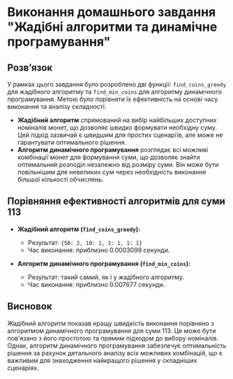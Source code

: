 # Виконання домашнього завдання "Жадібні алгоритми та динамічне програмування"

## Розвʼязок
У рамках цього завдання було розроблено дві функції: `find_coins_greedy` для жадібного алгоритму та `find_min_coins` для алгоритму динамічного програмування. Метою було порівняти їх ефективність на основі часу виконання та аналізу складності.

- **Жадібний алгоритм** спрямований на вибір найбільших доступних номіналів монет, що дозволяє швидко формувати необхідну суму. Цей підхід зазвичай є швидшим для простих сценаріїв, але може не гарантувати оптимального рішення.
- **Алгоритм динамічного програмування** розглядає всі можливі комбінації монет для формування суми, що дозволяє знайти оптимальний розподіл незалежно від розміру суми. Він може бути повільнішим для невеликих сум через необхідність виконання більшої кількості обчислень.

## Порівняння ефективності алгоритмів для суми 113
- **Жадібний алгоритм (`find_coins_greedy`):** 
  - Результат: `{50: 2, 10: 1, 2: 1, 1: 1}`
  - Час виконання: приблизно 0.0003099 секунди.

- **Алгоритм динамічного програмування (`find_min_coins`):**
  - Результат: такий самий, як і у жадібного алгоритму.
  - Час виконання: приблизно 0.007677 секунди.

## Висновок
Жадібний алгоритм показав кращу швидкість виконання порівняно з алгоритмом динамічного програмування для суми 113. Це може бути пов'язано з його простотою та прямим підходом до вибору номіналів. Однак, алгоритм динамічного програмування забезпечує оптимальність рішення за рахунок детального аналізу всіх можливих комбінацій, що є важливим для знаходження найкращого рішення у складніших сценаріях.
